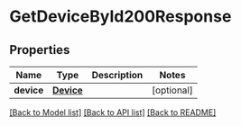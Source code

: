 # GetDeviceById200Response

## Properties
Name | Type | Description | Notes
------------ | ------------- | ------------- | -------------
**device** | [**Device**](Device.md) |  | [optional] 

[[Back to Model list]](../README.md#documentation-for-models) [[Back to API list]](../README.md#documentation-for-api-endpoints) [[Back to README]](../README.md)


